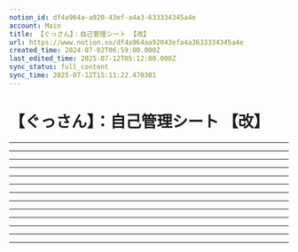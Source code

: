 ```yaml
---
notion_id: df4a964a-a920-43ef-a4a3-633334345a4e
account: Main
title: 【ぐっさん】：自己管理シート 【改】
url: https://www.notion.so/df4a964aa92043efa4a3633334345a4e
created_time: 2024-07-02T06:59:00.000Z
last_edited_time: 2025-07-12T05:12:00.000Z
sync_status: full_content
sync_time: 2025-07-12T15:11:22.470301
---
```

# 【ぐっさん】：自己管理シート 【改】

---
---
---
---
---
---
---
---
---
---
---
---
---